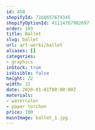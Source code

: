 ```yaml
---
id: 458
shopifyId: 7160657674345
shopifyOptionId: 41114767982697
order: 103
title: Ballet
slug: ballet
url: art-works/ballet
aliases: []
categories:
- graphics
inStock: true
isVisible: false
height: 22
width: 22
date: 2020-01-01T00:00:00Z
materials:
- watercolor
- paper torchon
price: 100
mainImage: ballet_1.jpg
---
```

